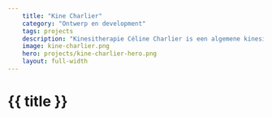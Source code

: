 ```yaml
---
    title: "Kine Charlier"
    category: "Ontwerp en development"
    tags: projects
    description: "Kinesitherapie Céline Charlier is een algemene kinesitherapiepraktijk met een bijzondere interesse voor bekkenbodemproblematiek, lymfedrainage en perinatale begeleiding."
    image: kine-charlier.png
    hero: projects/kine-charlier-hero.png
    layout: full-width
---
```

<h1>
    {{ title }}
</h1>